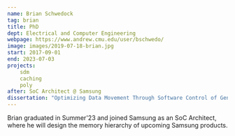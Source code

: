```yaml
---
name: Brian Schwedock
tag: brian
title: PhD
dept: Electrical and Computer Engineering
webpage: https://www.andrew.cmu.edu/user/bschwedo/
image: images/2019-07-18-brian.jpg
start: 2017-09-01
end: 2023-07-03
projects:
    sdm
    caching
    poly
after: SoC Architect @ Samsung
dissertation: "Optimizing Data Movement Through Software Control of General-Purpose Hardware Caches"
---
```


Brian graduated in Summer'23 and joined Samsung as an SoC Architect, where he will design the memory hierarchy of upcoming Samsung products.